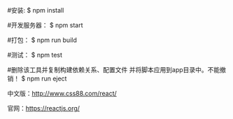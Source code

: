 #安装:
$ npm install 

#开发服务器：
$ npm start 

#打包：
$ npm run build

#测试：
$ npm test

#删除该工具并复制构建依赖关系、配置文件
并将脚本应用到app目录中。不能撤销！
$ npm run eject



中文版：http://www.css88.com/react/

官网：https://reactjs.org/
